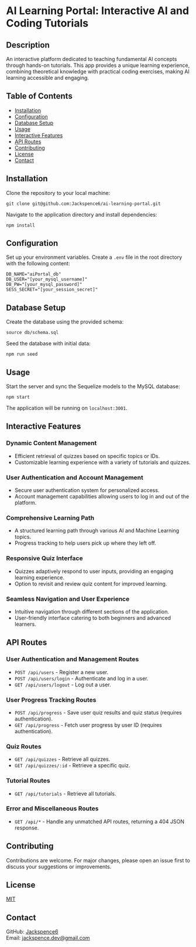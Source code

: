 # AI Learning Portal: Interactive AI and Coding Tutorials

## Description

An interactive platform dedicated to teaching fundamental AI concepts through hands-on tutorials. This app provides a unique learning experience, combining theoretical knowledge with practical coding exercises, making AI learning accessible and engaging.

## Table of Contents

- [Installation](#installation)
- [Configuration](#configuration)
- [Database Setup](#database-setup)
- [Usage](#usage)
- [Interactive Features](#interactive-features)
- [API Routes](#api-routes)
- [Contributing](#contributing)
- [License](#license)
- [Contact](#contact)

## Installation

Clone the repository to your local machine:

```
git clone git@github.com:Jackspence6/ai-learning-portal.git
```

Navigate to the application directory and install dependencies:

```
npm install
```

## Configuration

Set up your environment variables. Create a `.env` file in the root directory with the following content:

```
DB_NAME="aiPortal_db"
DB_USER="[your_mysql_username]"
DB_PW="[your_mysql_password]"
SESS_SECRET="[your_session_secret]"
```

## Database Setup

Create the database using the provided schema:

```
source db/schema.sql
```

Seed the database with initial data:

```
npm run seed
```

## Usage

Start the server and sync the Sequelize models to the MySQL database:

```
npm start
```

The application will be running on `localhost:3001`.

## Interactive Features

### Dynamic Content Management

- Efficient retrieval of quizzes based on specific topics or IDs.
- Customizable learning experience with a variety of tutorials and quizzes.

### User Authentication and Account Management

- Secure user authentication system for personalized access.
- Account management capabilities allowing users to log in and out of the platform.

### Comprehensive Learning Path

- A structured learning path through various AI and Machine Learning topics.
- Progress tracking to help users pick up where they left off.

### Responsive Quiz Interface

- Quizzes adaptively respond to user inputs, providing an engaging learning experience.
- Option to revisit and review quiz content for improved learning.

### Seamless Navigation and User Experience

- Intuitive navigation through different sections of the application.
- User-friendly interface catering to both beginners and advanced learners.

## API Routes

### User Authentication and Management Routes

- `POST /api/users` - Register a new user.
- `POST /api/users/login` - Authenticate and log in a user.
- `GET /api/users/logout` - Log out a user.

### User Progress Tracking Routes

- `POST /api/progress` - Save user quiz results and quiz status (requires authentication).
- `GET /api/progress` - Fetch user progress by user ID (requires authentication).

### Quiz Routes

- `GET /api/quizzes` - Retrieve all quizzes.
- `GET /api/quizzes/:id` - Retrieve a specific quiz.

### Tutorial Routes

- `GET /api/tutorials` - Retrieve all tutorials.

### Error and Miscellaneous Routes

- `GET /api/*` - Handle any unmatched API routes, returning a 404 JSON response.

## Contributing

Contributions are welcome. For major changes, please open an issue first to discuss your suggestions or improvements.

## License

[MIT](LICENSE)

## Contact

GitHub: [Jackspence6](https://github.com/Jackspence6)  
Email: [jackspence.dev@gmail.com](mailto:jackspence.dev@gmail.com)
